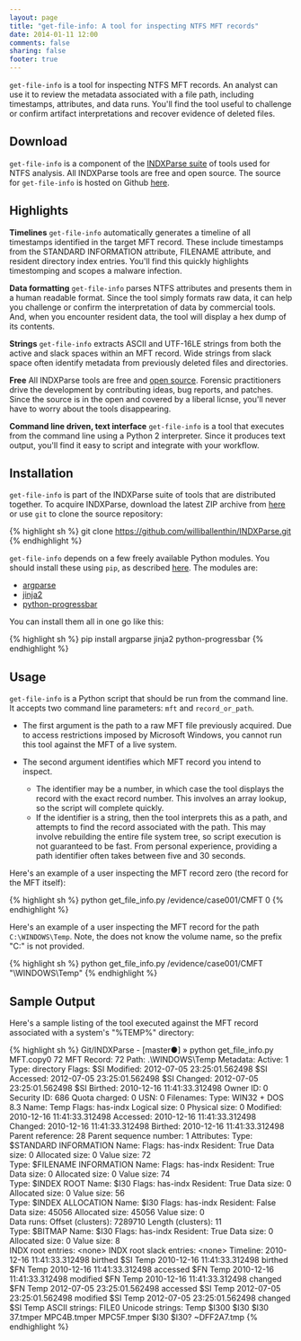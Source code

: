 ```yaml
---
layout: page
title: "get-file-info: A tool for inspecting NTFS MFT records"
date: 2014-01-11 12:00
comments: false
sharing: false
footer: true
---
```


`get-file-info` is a tool for inspecting NTFS MFT records.
An analyst can use it to review the metadata associated with a file path,
including timestamps, attributes, and data runs. You'll find the
tool useful to challenge or confirm artifact interpretations and
recover evidence of deleted files.

Download
--------
`get-file-info` is a component of the [INDXParse suite](http://www.williballenthin.com/forensics/mft/indxparse)
of tools used for NTFS analysis. All INDXParse tools are free and open source.
The source for `get-file-info` is hosted on Github [here](https://github.com/williballenthin/INDXParse/blob/master/get_file_info.py).

Highlights
----------

**Timelines** `get-file-info` automatically generates a timeline of all timestamps
identified in the target MFT record. These include timestamps from the 
STANDARD INFORMATION attribute, FILENAME attribute,
and resident directory index entries. You'll find this quickly highlights 
timestomping and scopes a malware infection.

**Data formatting** `get-file-info` parses NTFS attributes and presents them in
a human readable format. Since the tool simply formats raw data, it can
help you challenge or confirm the interpretation of data by commercial tools.
And, when you encounter resident data, the tool will display a hex dump of its
contents. 

**Strings** `get-file-info` extracts ASCII and UTF-16LE strings from both the
active and slack spaces within an MFT record. Wide strings from slack space
often identify metadata from previously deleted files and directories.

**Free** All INDXParse tools are free and 
[open source](https://raw2.github.com/williballenthin/INDXParse/master/LICENSE). 
Forensic practitioners drive the development by contributing ideas, bug reports, 
and patches. Since the source is in the open and covered by a liberal licnse,
you'll never have to worry about the tools disappearing. 

**Command line driven, text interface** `get-file-info` is a tool that executes
from the command line using a Python 2 interpreter. Since it produces text
output, you'll find it easy to script and integrate with your workflow.

Installation
------------
`get-file-info` is part of the INDXParse suite of tools that are distributed
together. To acquire INDXParse, download the latest ZIP archive from 
[here](https://github.com/williballenthin/INDXParse/archive/master.zip) or use
`git` to clone the source repository:

{% highlight sh %}
git clone https://github.com/williballenthin/INDXParse.git
{% endhighlight %}

`get-file-info` depends on a few freely available Python modules. You should
install these using `pip`, as described 
[here](http://www.williballenthin.com/blog/2014/01/11/how-to-install-the-python-package-manager/).
 The modules are:

  - [argparse](https://pypi.python.org/pypi/argparse)
  - [jinja2](http://jinja.pocoo.org/docs/)
  - [python-progressbar](http://code.google.com/p/python-progressbar/)

You can install them all in one go like this:

{% highlight sh %}
pip install argparse jinja2 python-progressbar
{% endhighlight %}

Usage
-----
`get-file-info` is a Python script that should be run from the command line.
It accepts two command line parameters: `mft` and `record_or_path`. 

 - The first argument is the path to a raw MFT file previously acquired. Due to 
access restrictions imposed by Microsoft Windows, you cannot run this tool 
against the MFT of a live system. 

 - The second argument identifies which MFT record you intend to inspect. 
   - The identifier may be a number, in which case the tool displays the record with
the exact record number. This involves an array lookup, so the script will
complete quickly. 
   - If the identifier is a string, then the tool interprets this
as a path, and attempts to find the record associated with the path. This
may involve rebuilding the entire file system tree, so script execution is
not guaranteed to be fast. From personal experience, providing a path 
identifier often takes between five and 30 seconds.

Here's an example of a user inspecting the MFT record zero 
(the record for the MFT itself):

{% highlight sh %}
python get_file_info.py /evidence/case001/CMFT 0
{% endhighlight %}

Here's an example of a user inspecting the MFT record for the path 
`C:\WINDOWS\Temp`. Note, the does not know the volume name, so the prefix "C:" is
not provided.

{% highlight sh %}
python get_file_info.py /evidence/case001/CMFT "\WINDOWS\Temp"
{% endhighlight %}

Sample Output
-------------
Here's a sample listing of the tool executed against the MFT record
associated with a system's "%TEMP%" directory:

{% highlight sh %}
Git/INDXParse - [master●] » python get_file_info.py MFT.copy0 72
MFT Record: 72
Path: \.\WINDOWS\Temp
Metadata:
  Active: 1
  Type: directory
  Flags: 
  $SI Modified: 2012-07-05 23:25:01.562498
  $SI Accessed: 2012-07-05 23:25:01.562498
  $SI Changed: 2012-07-05 23:25:01.562498
  $SI Birthed: 2010-12-16 11:41:33.312498
  Owner ID: 0
  Security ID: 686
  Quota charged: 0
  USN: 0
Filenames: 
  Type: WIN32 + DOS 8.3
    Name: Temp
    Flags: has-indx
    Logical size: 0
    Physical size: 0
    Modified: 2010-12-16 11:41:33.312498
    Accessed: 2010-12-16 11:41:33.312498
    Changed: 2010-12-16 11:41:33.312498
    Birthed: 2010-12-16 11:41:33.312498
    Parent reference: 28
    Parent sequence number: 1
Attributes: 
  Type: $STANDARD INFORMATION
    Name: <none>
    Flags: has-indx
    Resident: True
    Data size: 0
    Allocated size: 0
    Value size: 72     
  Type: $FILENAME INFORMATION
    Name: <none>
    Flags: has-indx
    Resident: True
    Data size: 0
    Allocated size: 0
    Value size: 74     
  Type: $INDEX ROOT
    Name: $I30
    Flags: has-indx
    Resident: True
    Data size: 0
    Allocated size: 0
    Value size: 56     
  Type: $INDEX ALLOCATION
    Name: $I30
    Flags: has-indx
    Resident: False
    Data size: 45056
    Allocated size: 45056
    Value size: 0     
    Data runs: 
      Offset (clusters): 7289710 Length (clusters): 11         
  Type: $BITMAP
    Name: $I30
    Flags: has-indx
    Resident: True
    Data size: 0
    Allocated size: 0
    Value size: 8     
INDX root entries: \<none\>
INDX root slack entries: \<none\>
Timeline:
  2010-12-16 11:41:33.312498    birthed     $SI     Temp
  2010-12-16 11:41:33.312498    birthed     $FN     Temp
  2010-12-16 11:41:33.312498    accessed    $FN     Temp
  2010-12-16 11:41:33.312498    modified    $FN     Temp
  2010-12-16 11:41:33.312498    changed     $FN     Temp
  2012-07-05 23:25:01.562498    accessed    $SI     Temp
  2012-07-05 23:25:01.562498    modified    $SI     Temp
  2012-07-05 23:25:01.562498    changed     $SI     Temp
ASCII strings:
  FILE0
Unicode strings:
  Temp
  $I300
  $I30
  $I30
  37.tmper
  MPC4B.tmper
  MPC5F.tmper
  $I30
  $I30?
  ~DFF2A7.tmp
{% endhighlight %}

